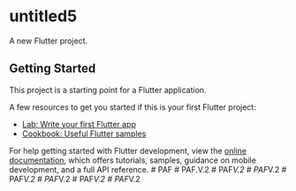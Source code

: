 # untitled5

A new Flutter project.

## Getting Started

This project is a starting point for a Flutter application.

A few resources to get you started if this is your first Flutter project:

- [Lab: Write your first Flutter app](https://docs.flutter.dev/get-started/codelab)
- [Cookbook: Useful Flutter samples](https://docs.flutter.dev/cookbook)

For help getting started with Flutter development, view the
[online documentation](https://docs.flutter.dev/), which offers tutorials,
samples, guidance on mobile development, and a full API reference.
#   P A F  
 #   P A F . V . 2  
 #   P A F _ V . 2  
 #   P A F _ V . 2  
 #   P A F _ V . 2  
 #   P A F _ V . 2  
 #   P A F _ V . 2  
 #   P A F _ V . 2  
 